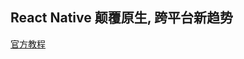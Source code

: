 ## React Native 颠覆原生, 跨平台新趋势
[官方教程](https://facebook.github.io/react-native/docs/getting-started.html)
